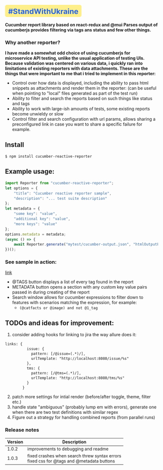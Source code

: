 [![#StandWithUkraine](https://raw.githubusercontent.com/vshymanskyy/StandWithUkraine/main/badges/StandWithUkraine.svg)](https://vshymanskyy.github.io/StandWithUkraine)

<b>Cucumber report library based on react-redux and @mui
Parses output of cucumberjs
provides filtering via tags ans status and few other things.</b>
<br>
### Why another reporter? ###
<b>I have made a somewhat odd choice of using cucumberjs for microservice API testing, unlike the usual application of testing UIs.
Because validation was centered on various data, i quickly ran into limitations of existing reporters with data attachments. 
These are the things that were important to me that i tried to implement in this reporter:
</b>

* Control over how data is displayed, including the ability to pass html snippets as attachments and render them in the reporter: (can be useful when pointing to "local" files generated as part of the test run)
* Ability to filter and search the reports based on such things like status and tags
* Ability to work with large-ish amounts of tests, some existing reports become unwieldy or slow
* Control filter and search configuration with url params, allows sharing a preconfigured link in case you want to share a specific failure for example.

</p>

## Install

```shell
$ npm install cucumber-reactive-reporter
```
## Example usage:

```js
import Reporter from "cucumber-reactive-reporter";
let options = {
    "title": "Cucumber reactive reporter sample",
    "description": "... test suite description"
};
let metadata = {
    "some key": "value",
    "additional key": "value",
    "more keys": "value"
};
options.metadata = metadata;
(async () => {
    await Reporter.generate("mytest/cucumber-output.json", "htmlOutputFolder/", options);
})();
```

### See sample in action:
[link](https://unsuspecting-noob.github.io/cucumber-reactive-reporter/index.html)

* @TAGS button displays a list of every tag found in the report
* METADATA button opens a section with any custom key value pairs passed in during creating of the report
* Search window allows for cucumber expressions to filter down to features with scenarios matching the expression, for example:
    * ```(@catfacts or @image) and not @1_tag```
## TODOs and ideas for improvement:

1. consider adding hooks for linking to jira the way allure does it: 
```
links: {
          issue: {
            pattern: [/@issue=(.*)/],
            urlTemplate: "http://localhost:8080/issue/%s"
          },
          tms: {
            pattern: [/@tms=(.*)/],
            urlTemplate: "http://localhost:8080/tms/%s"
          }
        }
```
2. patch more settings for intial render (before/after toggle, theme, filter etc.)
3. handle state "ambiguous" (probably lump em with errors), generate one when there are two test definitions with similar regex
4. Figure out a strategy for handling combined reports (from parallel runs)

### Release notes

| Version | Description |
| ----------- | ----------- |
| 1.0.2| improvements to debugging and readme|
| 1.0.3 | fixed crashes when search threw syntax errors<br>fixed css for @tags and @metadata buttons |

